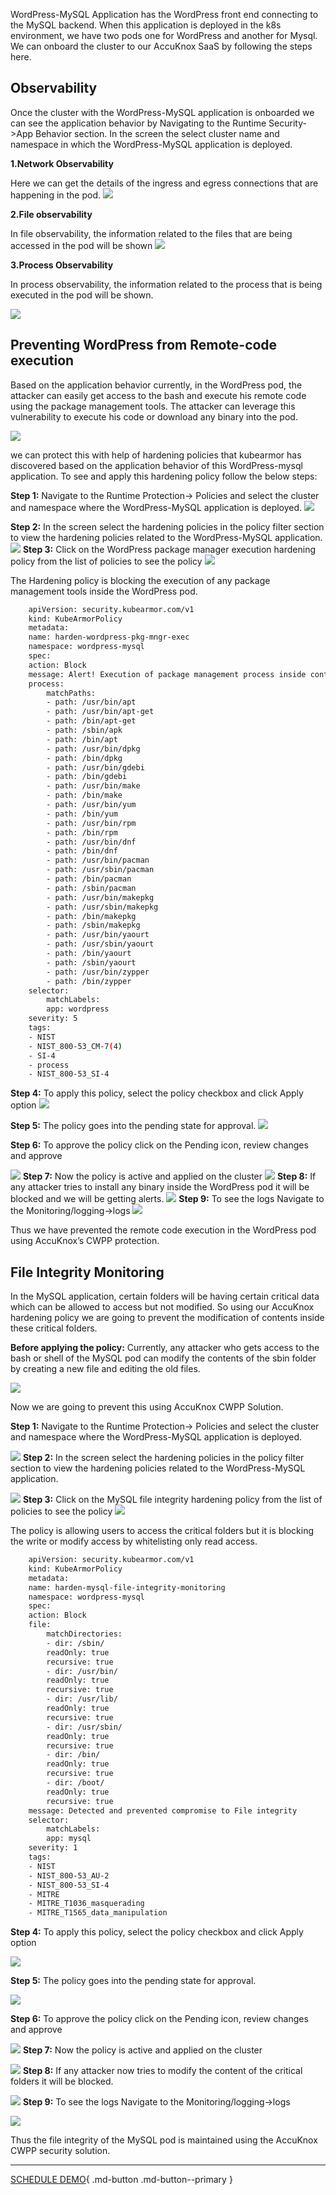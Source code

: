 WordPress-MySQL Application has the WordPress front end connecting to the MySQL backend. When this application is deployed in the k8s environment, we have two pods one for WordPress and another for Mysql. We can onboard the cluster to our AccuKnox SaaS by following the steps here.

## Observability

Once the cluster with the WordPress-MySQL application is onboarded we can see the application behavior by Navigating to the Runtime Security->App Behavior section. In the screen the select cluster name and namespace in which the WordPress-MySQL application is deployed.

**1.Network Observability**

Here we can get the details of the ingress and egress connections that are happening in the pod.
![](images/word-my-1.png)

**2.File observability**

In file observability, the information related to the files that are being accessed in the pod will be shown
![](images/word-my-2.png)

**3.Process Observability**

In process observability, the information related to the process that is being executed in the pod will be shown.

![](images/word-my-3.png)


## Preventing WordPress from Remote-code execution

Based on the application behavior currently, in the WordPress pod, the attacker can easily get access to the bash and execute his remote code using the package management tools. The attacker can leverage this vulnerability to execute his code or download any binary into the pod.

![](images/word-my-5.png)

we can protect this with help of hardening policies that kubearmor has discovered based on the application behavior of this WordPress-mysql application. To see and apply this hardening policy follow the below steps:

**Step 1:**  Navigate to the Runtime Protection-> Policies and select the cluster and namespace where the WordPress-MySQL application is deployed.
![](images/word-my-5.png)

**Step 2:** In the screen select the hardening policies in the policy filter section to view the hardening policies related to the WordPress-MySQL application.
![](images/word-my-6.png)
**Step 3:** Click on the WordPress package manager execution hardening policy from the list of policies to see the policy
![](images/word-my-7.png)

The Hardening policy is blocking the execution of any package management tools inside the WordPress pod.
```bash
    apiVersion: security.kubearmor.com/v1
    kind: KubeArmorPolicy
    metadata:
    name: harden-wordpress-pkg-mngr-exec
    namespace: wordpress-mysql
    spec:
    action: Block
    message: Alert! Execution of package management process inside container is denied
    process:
        matchPaths:
        - path: /usr/bin/apt
        - path: /usr/bin/apt-get
        - path: /bin/apt-get
        - path: /sbin/apk
        - path: /bin/apt
        - path: /usr/bin/dpkg
        - path: /bin/dpkg
        - path: /usr/bin/gdebi
        - path: /bin/gdebi
        - path: /usr/bin/make
        - path: /bin/make
        - path: /usr/bin/yum
        - path: /bin/yum
        - path: /usr/bin/rpm
        - path: /bin/rpm
        - path: /usr/bin/dnf
        - path: /bin/dnf
        - path: /usr/bin/pacman
        - path: /usr/sbin/pacman
        - path: /bin/pacman
        - path: /sbin/pacman
        - path: /usr/bin/makepkg
        - path: /usr/sbin/makepkg
        - path: /bin/makepkg
        - path: /sbin/makepkg
        - path: /usr/bin/yaourt
        - path: /usr/sbin/yaourt
        - path: /bin/yaourt
        - path: /sbin/yaourt
        - path: /usr/bin/zypper
        - path: /bin/zypper
    selector:
        matchLabels:
        app: wordpress
    severity: 5
    tags:
    - NIST
    - NIST_800-53_CM-7(4)
    - SI-4
    - process
    - NIST_800-53_SI-4
```

**Step 4:** To apply this policy, select the policy checkbox and click Apply option
![](images/word-my-8.png)

**Step 5:** The policy goes into the pending state for approval.
![](images/word-my-9.png)

**Step 6:** To approve the policy click on the Pending icon, review changes and approve

![](images/word-my-10.png)
**Step 7:** Now the policy is active and applied on the cluster
![](images/word-my-11.png)
**Step 8:** If any attacker tries to install any binary inside the WordPress pod it will be blocked and we will be getting alerts.
![](images/word-my-12.png)
**Step 9:** To see the logs Navigate to the Monitoring/logging->logs
![](images/word-my-13.png)

Thus we have prevented the remote code execution in the WordPress pod using AccuKnox’s CWPP protection.

## File Integrity Monitoring

In the MySQL application, certain folders will be having certain critical data which can be allowed to access but not modified. So using our AccuKnox hardening policy we are going to prevent the modification of contents inside these critical folders.

**Before applying the policy:**
Currently, any attacker who gets access to the bash or shell of the MySQL pod can modify the contents of the sbin folder by creating a new file and editing the old files.

![](images/word-my-14.png)

Now we are going to prevent this using AccuKnox CWPP Solution.

**Step 1:**  Navigate to the Runtime Protection-> Policies and select the cluster and namespace where the WordPress-MySQL application is deployed.

![](images/word-my-15.png)
**Step 2:** In the screen select the hardening policies in the policy filter section to view the hardening policies related to the WordPress-MySQL application.

![](images/word-my-16.png)
**Step 3:** Click on the MySQL file integrity hardening policy from the list of policies to see the policy
![](images/word-my-17.png)

The policy is allowing users to access the critical folders but it is blocking the write or modify access by whitelisting only read access.
```bash
    apiVersion: security.kubearmor.com/v1
    kind: KubeArmorPolicy
    metadata:
    name: harden-mysql-file-integrity-monitoring
    namespace: wordpress-mysql
    spec:
    action: Block
    file:
        matchDirectories:
        - dir: /sbin/
        readOnly: true
        recursive: true
        - dir: /usr/bin/
        readOnly: true
        recursive: true
        - dir: /usr/lib/
        readOnly: true
        recursive: true
        - dir: /usr/sbin/
        readOnly: true
        recursive: true
        - dir: /bin/
        readOnly: true
        recursive: true
        - dir: /boot/
        readOnly: true
        recursive: true
    message: Detected and prevented compromise to File integrity
    selector:
        matchLabels:
        app: mysql
    severity: 1
    tags:
    - NIST
    - NIST_800-53_AU-2
    - NIST_800-53_SI-4
    - MITRE
    - MITRE_T1036_masquerading
    - MITRE_T1565_data_manipulation
```

**Step 4:** To apply this policy, select the policy checkbox and click Apply option

![](images/word-my-18.png)

**Step 5:** The policy goes into the pending state for approval.

![](images/word-my-19.png)

**Step 6:** To approve the policy click on the Pending icon, review changes and approve

![](images/word-my-20.png)
**Step 7:** Now the policy is active and applied on the cluster

![](images/word-my-21.png)
**Step 8:** If any attacker now tries to modify the content of the critical folders it will be blocked.

![](images/word-my-22.png)
**Step 9:** To see the logs Navigate to the Monitoring/logging->logs

![](images/word-my-23.png)

Thus the file integrity of the MySQL pod is maintained using the AccuKnox CWPP security solution.

- - -
[SCHEDULE DEMO](https://www.accuknox.com/contact-us){ .md-button .md-button--primary }